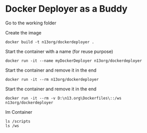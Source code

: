 # Docker Deployer as a Buddy

Go to the working folder

Create the image
```
docker build -t n13org/dockerdeployer .
```

Start the container with a name (for reuse purpose)
```
docker run -it --name myDockerDeployer n13org/dockerdeployer
```

Start the container and remove it in the end
```
docker run -it --rm n13org/dockerdeployer
```

Start the container and remove it in the end
```
docker run -it --rm -v D:\n13.org\Dockerfiles\::/ws n13org/dockerdeployer
```

Im Container
```
ls /scripts
ls /ws
```